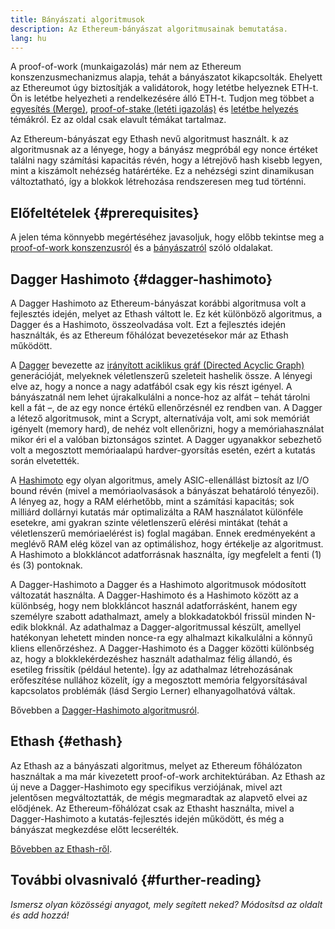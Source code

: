 ```yaml
---
title: Bányászati algoritmusok
description: Az Ethereum-bányászat algoritmusainak bemutatása.
lang: hu
---
```


<InfoBanner emoji=":wave:">
A proof-of-work (munkaigazolás) már nem az Ethereum konszenzusmechanizmus alapja, tehát a bányászatot kikapcsolták. Ehelyett az Ethereumot úgy biztosítják a validátorok, hogy letétbe helyeznek ETH-t. Ön is letétbe helyezheti a rendelkezésére álló ETH-t. Tudjon meg többet a <a href='/roadmap/merge/'>egyesítés (Merge)</a>, <a href='/developers/docs/consensus-mechanisms/pos/'>proof-of-stake (letéti igazolás)</a> és <a href='/staking/'>letétbe helyezés</a> témákról. Ez az oldal csak elavult témákat tartalmaz.
</InfoBanner>

Az Ethereum-bányászat egy Ethash nevű algoritmust használt. k az algoritmusnak az a lényege, hogy a bányász megpróbál egy nonce értéket találni nagy számítási kapacitás révén, hogy a létrejövő hash kisebb legyen, mint a kiszámolt nehézség határértéke. Ez a nehézségi szint dinamikusan változtatható, így a blokkok létrehozása rendszeresen meg tud történni.

## Előfeltételek {#prerequisites}

A jelen téma könnyebb megértéséhez javasoljuk, hogy előbb tekintse meg a [proof-of-work konszenzusról](/developers/docs/consensus-mechanisms/pow) és a [bányászatról](/developers/docs/consensus-mechanisms/pow/mining) szóló oldalakat.

## Dagger Hashimoto {#dagger-hashimoto}

A Dagger Hashimoto az Ethereum-bányászat korábbi algoritmusa volt a fejlesztés idején, melyet az Ethash váltott le. Ez két különböző algoritmus, a Dagger és a Hashimoto, összeolvadása volt. Ezt a fejlesztés idején használták, és az Ethereum főhálózat bevezetésekor már az Ethash működött.

A [Dagger](http://www.hashcash.org/papers/dagger.html) bevezette az [irányított aciklikus gráf (Directed Acyclic Graph)](https://en.wikipedia.org/wiki/Directed_acyclic_graph) generációját, melyeknek véletlenszerű szeleteit hashelik össze. A lényegi elve az, hogy a nonce a nagy adatfából csak egy kis részt igényel. A bányászatnál nem lehet újrakalkulálni a nonce-hoz az alfát – tehát tárolni kell a fát –, de az egy nonce értékű ellenőrzésnél ez rendben van. A Dagger a létező algoritmusok, mint a Scrypt, alternatívája volt, ami sok memóriát igényelt (memory hard), de nehéz volt ellenőrizni, hogy a memóriahasználat mikor éri el a valóban biztonságos szintet. A Dagger ugyanakkor sebezhető volt a megosztott memóriaalapú hardver-gyorsítás esetén, ezért a kutatás során elvetették.

A [Hashimoto](http://diyhpl.us/%7Ebryan/papers2/bitcoin/meh/hashimoto.pdf) egy olyan algoritmus, amely ASIC-ellenállást biztosít az I/O bound révén (mivel a memóriaolvasások a bányászat behatároló tényezői). A lényeg az, hogy a RAM elérhetőbb, mint a számítási kapacitás; sok milliárd dollárnyi kutatás már optimalizálta a RAM használatot különféle esetekre, ami gyakran szinte véletlenszerű elérési mintákat (tehát a véletlenszerű memóriaelérést is) foglal magában. Ennek eredményeként a meglévő RAM elég közel van az optimálishoz, hogy értékelje az algoritmust. A Hashimoto a blokkláncot adatforrásnak használta, így megfelelt a fenti (1) és (3) pontoknak.

A Dagger-Hashimoto a Dagger és a Hashimoto algoritmusok módosított változatát használta. A Dagger-Hashimoto és a Hashimoto között az a különbség, hogy nem blokkláncot használ adatforrásként, hanem egy személyre szabott adathalmazt, amely a blokkadatokból frissül minden N-edik blokknál. Az adathalmaz a Dagger-algoritmussal készült, amellyel hatékonyan lehetett minden nonce-ra egy alhalmazt kikalkulálni a könnyű kliens ellenőrzéshez. A Dagger-Hashimoto és a Dagger közötti különbség az, hogy a blokklekérdezéshez használt adathalmaz félig állandó, és esetileg frissítik (például hetente). Így az adathalmaz létrehozásának erőfeszítése nullához közelít, így a megosztott memória felgyorsításával kapcsolatos problémák (lásd Sergio Lerner) elhanyagolhatóvá váltak.

Bővebben a [Dagger-Hashimoto algoritmusról](/developers/docs/consensus-mechanisms/pow/mining/mining-algorithms/dagger-hashimoto).

## Ethash {#ethash}

Az Ethash az a bányászati algoritmus, melyet az Ethereum főhálózaton használtak a ma már kivezetett proof-of-work architektúrában. Az Ethash az új neve a Dagger-Hashimoto egy specifikus verziójának, mivel azt jelentősen megváltoztatták, de mégis megmaradtak az alapvető elvei az elődjének. Az Ethereum-főhálózat csak az Ethasht használta, mivel a Dagger-Hashimoto a kutatás-fejlesztés idején működött, és még a bányászat megkezdése előtt lecserélték.

[Bővebben az Ethash-ről](/developers/docs/consensus-mechanisms/pow/mining/mining-algorithms/ethash).

## További olvasnivaló {#further-reading}

_Ismersz olyan közösségi anyagot, mely segített neked? Módosítsd az oldalt és add hozzá!_

